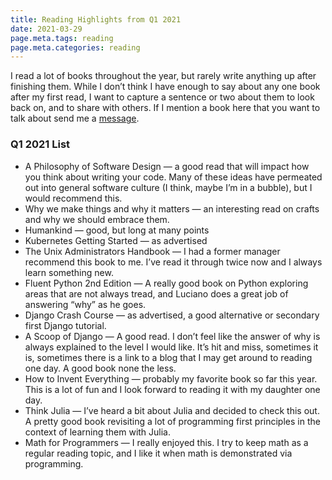 ```yaml
---
title: Reading Highlights from Q1 2021
date: 2021-03-29
page.meta.tags: reading
page.meta.categories: reading
---
```


I read a lot of books throughout the year, but rarely write anything up after finishing them. While I don’t think I have
enough to say about any one book after my first read, I want to capture a sentence or two about them to look back on,
and to share with others. If I mention a book here that you want to talk about send me
a [message](mailto:alexander.hagerman@icloud.com).

### Q1 2021 List

- A Philosophy of Software Design — a good read that will impact how you think about writing your code. Many of these
  ideas have permeated out into general software culture (I think, maybe I’m in a bubble), but I would recommend this.
- Why we make things and why it matters — an interesting read on crafts and why we should embrace them.
- Humankind — good, but long at many points
- Kubernetes Getting Started — as advertised
- The Unix Administrators Handbook — I had a former manager recommend this book to me. I’ve read it through twice now
  and I always learn something new.
- Fluent Python 2nd Edition — A really good book on Python exploring areas that are not always tread, and Luciano does a
  great job of answering “why” as he goes.
- Django Crash Course — as advertised, a good alternative or secondary first Django tutorial.
- A Scoop of Django — A good read. I don’t feel like the answer of why is always explained to the level I would like.
  It’s hit and miss, sometimes it is, sometimes there is a link to a blog that I may get around to reading one day. A
  good book none the less.
- How to Invent Everything — probably my favorite book so far this year. This is a lot of fun and I look forward to
  reading it with my daughter one day.
- Think Julia — I’ve heard a bit about Julia and decided to check this out. A pretty good book revisiting a lot of
  programming first principles in the context of learning them with Julia.
- Math for Programmers — I really enjoyed this. I try to keep math as a regular reading topic, and I like it when math
  is demonstrated via programming.
